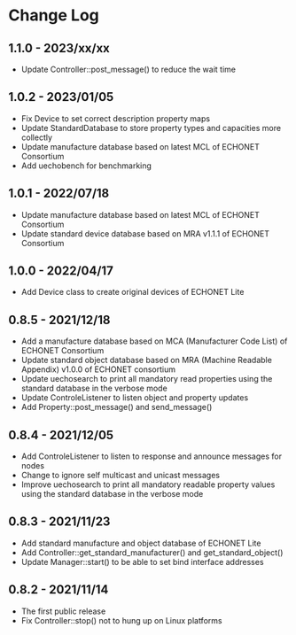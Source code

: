# Change Log

## 1.1.0 - 2023/xx/xx
- Update Controller::post_message() to reduce the wait time

## 1.0.2 - 2023/01/05
- Fix Device to set correct description property maps
- Update StandardDatabase to store property types and capacities more collectly
- Update manufacture database based on latest MCL of ECHONET Consortium
- Add uechobench for benchmarking

## 1.0.1 - 2022/07/18

- Update manufacture database based on latest MCL of ECHONET Consortium
- Update standard device database based on MRA v1.1.1 of ECHONET Consortium

## 1.0.0 - 2022/04/17
- Add Device class to create original devices of ECHONET Lite

## 0.8.5 - 2021/12/18
- Add a manufacture database based on MCA (Manufacturer Code List) of ECHONET Consortium
- Update standard object database based on MRA (Machine Readable Appendix) v1.0.0 of ECHONET consortium
- Update uechosearch to print all mandatory read properties using the standard database in the verbose mode
- Update ControleListener to listen object and property updates
- Add Property::post_message() and send_message()

## 0.8.4 - 2021/12/05
- Add ControleListener to listen to response and announce messages for nodes
- Change to ignore self multicast and unicast messages
- Improve uechosearch to print all mandatory readable property values using the standard database in the verbose mode

## 0.8.3 - 2021/11/23
- Add standard manufacture and object database of ECHONET Lite
- Add Controller::get_standard_manufacturer() and get_standard_object()
- Update Manager::start() to be able to set bind interface addresses

## 0.8.2 - 2021/11/14
- The first public release
- Fix Controller::stop() not to hung up on Linux platforms
